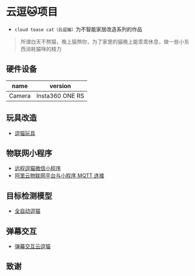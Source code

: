 # 云逗🐱项目

- `cloud tease cat（云逗猫）`为不智能家居改造系列的作品

> 所谓白天不熬猫，晚上猫熬你，为了家里的猫晚上能乖乖休息，做一些小东西消耗猫咪的精力

## 硬件设备

name | version 
---------|----------
 Camera  | Insta360 ONE RS

## 玩具改造
- [逗猫玩具](./NyaToys/)

## 物联网小程序
- [远程逗猫微信小程序](./IoT-mqtt-miniprogram/)
- [阿里云物联网平台与小程序 MQTT 连接](./IoT-mqtt-client/)

## 目标检测模型
- [全自动逗猫](./auto-cat-teaser/)


## 弹幕交互
- [弹幕交互云逗猫](./danmu-hunter/)

## 致谢
